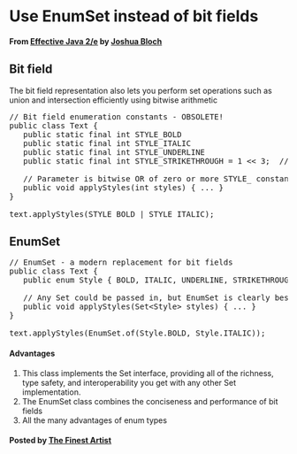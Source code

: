 # Use EnumSet instead of bit fields

#### From <u>[Effective Java 2/e](https://books.google.co.kr/books/about/Effective_Java.html?id=ka2VUBqHiWkC&hl=en)</u> by <u>[Joshua Bloch](https://en.wikipedia.org/wiki/Joshua_Bloch)</u>

## Bit field
The bit field representation also lets you perform set operations such as union and intersection efficiently using bitwise arithmetic
<pre class="prettyprint">
// Bit field enumeration constants - OBSOLETE!
public class Text {
   public static final int STYLE_BOLD
   public static final int STYLE_ITALIC
   public static final int STYLE_UNDERLINE
   public static final int STYLE_STRIKETHROUGH = 1 &lt;&lt; 3;  // 8

   // Parameter is bitwise OR of zero or more STYLE_ constants
   public void applyStyles(int styles) { ... }
}

text.applyStyles(STYLE_BOLD | STYLE_ITALIC);
</pre>

## EnumSet
<pre class="prettyprint">
// EnumSet - a modern replacement for bit fields
public class Text {
   public enum Style { BOLD, ITALIC, UNDERLINE, STRIKETHROUGH }

   // Any Set could be passed in, but EnumSet is clearly best
   public void applyStyles(Set&lt;Style&gt; styles) { ... }
}

text.applyStyles(EnumSet.of(Style.BOLD, Style.ITALIC));
</pre>

#### Advantages
1. This class implements the Set interface, providing all of the richness, type safety, and interoperability you get with any other Set implementation.
2. The EnumSet class combines the conciseness and performance of bit fields
3. All the many advantages of enum types

#### Posted by <u>[The Finest Artist](http://thefinestartist.com)</u>
